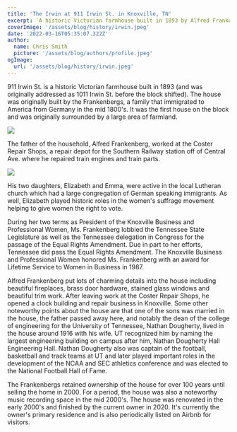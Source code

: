 ```yaml
---
title: 'The Irwin at 911 Irwin St. in Knoxville, TN'
excerpt: `A historic Victorian farmhouse built in 1893 by Alfred Frankenberg and family. 911 Irwin St. was originally addressed as 1011 Irwin St. before the block shifted. The house was originally built by the Frankenbergs, a family that immigrated to America from Germany in the mid 1800's. It was the first house on the block and was originally surrounded by a large area of farmland.`
coverImage: '/assets/blog/history/irwin.jpeg'
date: '2022-03-16T05:35:07.322Z'
author:
  name: Chris Smith
  picture: '/assets/blog/authors/profile.jpeg'
ogImage:
  url: '/assets/blog/history/irwin.jpeg'
---
```


911 Irwin St. is a historic Victorian farmhouse built in 1893 (and was originally addressed as 1011 Irwin St. before the block shifted). The house was originally built by the Frankenbergs, a family that immigrated to America from Germany in the mid 1800's. It was the first house on the block and was originally surrounded by a large area of farmland. 

![](/assets/blog/history/death.jpeg)

The father of the household, Alfred Frankenberg, worked at the Coster Repair Shops, a repair depot for the Southern Railway station off of Central Ave. where he repaired train engines and train parts. 

![](/assets/blog/history/costerpostcard.png)

His two daughters, Elizabeth and Emma, were active in the local Lutheran church which had a large congregation of German speaking immigrants. As well, Elizabeth played historic roles in the women's suffrage movement helping to give women the right to vote.

During her two terms as President of the Knoxville Business and Professional Women, Ms. Frankenberg lobbied the Tennessee State Legislature as well as the Tennessee delegation in Congress for the passage of the Equal Rights Amendment. Due in part to her efforts, Tennessee did pass the Equal Rights Amendment. The Knoxville Business and Professional Women honored Ms. Frankenberg with an award for Lifetime Service to Women in Business in 1987. 

Alfred Frankenberg put lots of charming details into the house including beautiful fireplaces, brass door hardware, stained glass windows and beautiful trim work.  After leaving work at the Coster Repair Shops, he opened a clock building and repair business in Knoxville. Some other noteworthy points about the house are that one of the sons was married in the house, the father passed away here, and notably the dean of the college of engineering for the University of Tennessee, Nathan Dougherty, lived in the house around 1916 with his wife. UT recognized him by naming the largest engineering building on campus after him, Nathan Dougherty Hall Engineering Hall. Nathan Dougherty also was captain of the football, basketball and track teams at UT and later played important roles in the development of the NCAA and SEC athletics conference and was elected to the National Football Hall of Fame. 

The Frankenbergs retained ownership of the house for over 100 years until selling the home in 2000. For a period, the house was also a noteworthy music recording space in the mid 2000's. The house was renovated in the early 2000's and finished by the current owner in 2020. It's currently the owner's primary residence and is also periodically listed on Airbnb for visitors.
